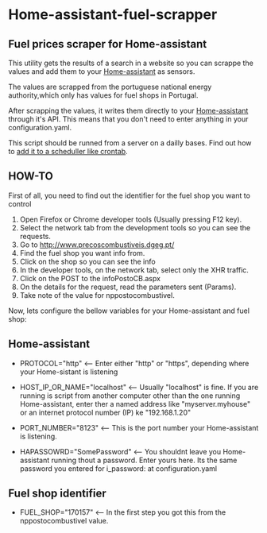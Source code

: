 # Home-assistant-fuel-scrapper
Fuel prices scraper for Home-assistant
--------------------------------------

This utility gets the results of a search in a website so you can scrappe the values and add them to your [Home-assistant](https://www.home-assistant.io/) as sensors. 

The values are scrapped from the portuguese national energy authority,which only has values for fuel shops in Portugal.

After scrapping the values, it writes them directly to your [Home-assistant](https://www.home-assistant.io/) through it's API. This means that you don't need to enter anything in your configuration.yaml. 

This script should be runned from a server on a dailly bases. Find out how to [add it to a scheduller like crontab](https://www.cyberciti.biz/faq/how-do-i-add-jobs-to-cron-under-linux-or-unix-oses/).

HOW-TO
------
First of all, you need to find out the identifier for the fuel shop you want to control
1. Open Firefox or Chrome developer tools (Usually pressing F12 key).
1. Select the network tab from the development tools so you can see the requests.  
1. Go to http://www.precoscombustiveis.dgeg.pt/
1. Find the fuel shop you want info from.
1. Click on the shop so you can see the info
1. In the developer tools, on the network tab, select only the XHR traffic.
1. Click on the POST to the infoPostoCB.aspx
1. On the details for the request, read the parameters sent (Params).
1. Take note of the value for nppostocombustivel.

Now, lets configure the bellow variables for your Home-assistant and fuel shop:

Home-assistant
--------------
- PROTOCOL="http" <-- Enter either "http" or "https", depending where your Home-sistant is listening 

- HOST_IP_OR_NAME="localhost" <-- Usually "localhost" is fine. If you are running is script from another computer other than the one running Home-assistant, enter ther a named address like "myserver.myhouse" or an internet protocol number (IP) ke "192.168.1.20"

- PORT_NUMBER="8123" <-- This is the port number your Home-assistant is listening.

- HAPASSOWRD="SomePassword" <-- You shouldnt leave you Home-assistant running thout a password. Enter yours here. Its the same password you entered for i_password: at configuration.yaml

Fuel shop identifier
--------------------
- FUEL_SHOP="170157" <-- In the first step you got this from the nppostocombustivel value.
